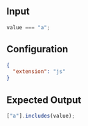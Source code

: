 
## Input
```javascript input
value === "a";
```

## Configuration
```json configuration
{
  "extension": "js"
}
```

## Expected Output
```javascript expected output
["a"].includes(value);
```
